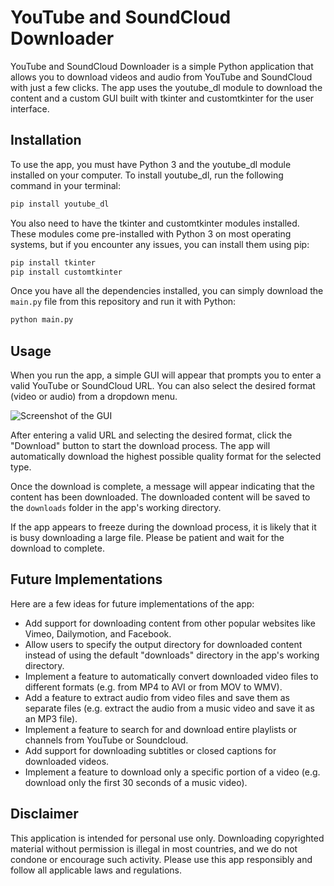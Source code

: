 # YouTube and SoundCloud Downloader

YouTube and SoundCloud Downloader is a simple Python application that allows you to download videos and audio from YouTube and SoundCloud with just a few clicks. The app uses the youtube_dl module to download the content and a custom GUI built with tkinter and customtkinter for the user interface.

## Installation

To use the app, you must have Python 3 and the youtube_dl module installed on your computer. To install youtube_dl, run the following command in your terminal:

```bash
pip install youtube_dl
```

You also need to have the tkinter and customtkinter modules installed. These modules come pre-installed with Python 3 on most operating systems, but if you encounter any issues, you can install them using pip:

```bash
pip install tkinter
pip install customtkinter
```

Once you have all the dependencies installed, you can simply download the `main.py` file from this repository and run it with Python:

```bash
python main.py
```

## Usage

When you run the app, a simple GUI will appear that prompts you to enter a valid YouTube or SoundCloud URL. You can also select the desired format (video or audio) from a dropdown menu.

![Screenshot of the GUI](https://imgur.com/a/ACmdiEi)

After entering a valid URL and selecting the desired format, click the "Download" button to start the download process. The app will automatically download the highest possible quality format for the selected type.

Once the download is complete, a message will appear indicating that the content has been downloaded. The downloaded content will be saved to the `downloads` folder in the app's working directory.

If the app appears to freeze during the download process, it is likely that it is busy downloading a large file. Please be patient and wait for the download to complete.

## Future Implementations

Here are a few ideas for future implementations of the app:

- Add support for downloading content from other popular websites like Vimeo, Dailymotion, and Facebook.
- Allow users to specify the output directory for downloaded content instead of using the default "downloads" directory in the app's working directory.
- Implement a feature to automatically convert downloaded video files to different formats (e.g. from MP4 to AVI or from MOV to WMV).
- Add a feature to extract audio from video files and save them as separate files (e.g. extract the audio from a music video and save it as an MP3 file).
- Implement a feature to search for and download entire playlists or channels from YouTube or Soundcloud.
- Add support for downloading subtitles or closed captions for downloaded videos.
- Implement a feature to download only a specific portion of a video (e.g. download only the first 30 seconds of a music video).

## Disclaimer

This application is intended for personal use only. Downloading copyrighted material without permission is illegal in most countries, and we do not condone or encourage such activity. Please use this app responsibly and follow all applicable laws and regulations.